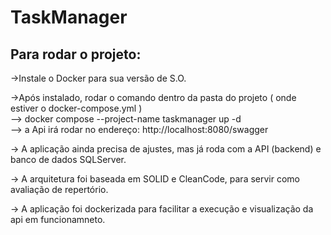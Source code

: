 # TaskManager


## Para rodar o projeto:

->Instale o Docker para sua versão de S.O.

->Após instalado, rodar o comando dentro da pasta do projeto ( onde estiver o docker-compose.yml )
  <br/>--> docker compose --project-name taskmanager up -d
  <br/>--> a Api irá rodar no endereço: http://localhost:8080/swagger

-> A aplicação ainda precisa de ajustes, mas já roda com a API (backend) e banco de dados SQLServer. 

-> A arquitetura foi baseada em SOLID e CleanCode, para servir como avaliação de repertório.

-> A aplicação foi dockerizada para facilitar a execução e visualização da api em funcionamneto.


